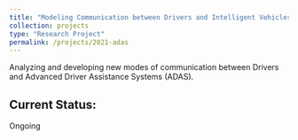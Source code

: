 ```yaml
---
title: "Modeling Communication between Drivers and Intelligent Vehicles"
collection: projects
type: "Research Project"
permalink: /projects/2021-adas
---
```


Analyzing and developing new modes of communication between Drivers and Advanced Driver Assistance Systems (ADAS).


## Current Status:
Ongoing